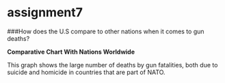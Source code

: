 # assignment7

###How does the U.S compare to other nations when it comes to gun deaths?

**Comparative Chart With Nations Worldwide**

This graph shows the large number of deaths by gun fatalities, both due to suicide and homicide in countries that are part of NATO. 
